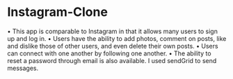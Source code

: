 # Instagram-Clone

• This app is comparable to Instagram in that it allows many users to sign up 
and log in. 
• Users have the ability to add photos, comment on posts, like and dislike 
those of other users, and even delete their own posts. 
• Users can connect with one another by following one another. 
• The ability to reset a password through email is also available. I used 
sendGrid to send messages. 
